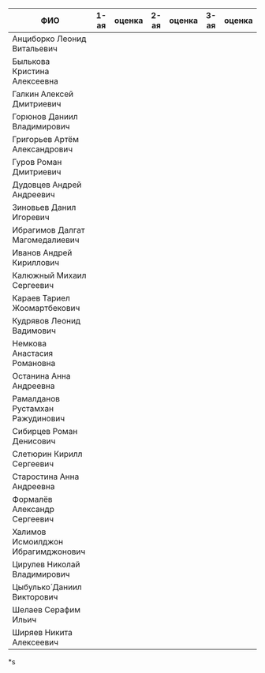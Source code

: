 | ФИО | 1-ая | оценка | 2-ая | оценка | 3-ая | оценка |
| --- | --- | --- | --- | --- | --- | --- |
| Анциборко Леонид Витальевич | | | | | | |
| Былькова Кристина Алексеевна | | | | | | |
| Галкин Алексей Дмитриевич | | | | | | |
| Горюнов Даниил Владимирович | | | | | | |
| Григорьев Артём Александрович | | | | | | |
| Гуров Роман Дмитриевич | | | | | | |
| Дудовцев Андрей Андреевич | | | | | | |
| Зиновьев Данил Игоревич | | | | | | |
| Ибрагимов Далгат Магомедалиевич | | | | | | |
| Иванов Андрей Кириллович | | | | | | |
| Калюжный Михаил Сергеевич | | | | | | |
| Караев Тариел Жоомартбекович | | | | | | |
| Кудрявов Леонид Вадимович | | | | | | |
| Немкова Анастасия Романовна | | | | | | |
| Останина Анна Андреевна | | | | | | |
| Рамалданов Рустамхан Ражудинович | | | | | | |
| Сибирцев Роман Денисович | | | | | | |
| Слетюрин Кирилл Сергеевич | | | | | | |
| Старостина Анна Андреевна | | | | | | |
| Формалёв Александр Сергеевич | | | | | | |
| Халимов Исмоилджон Ибрагимджонович | | | | | | |
| Цирулев Николай Владимирович | | | | | | |
| Цыбулько́ Даниил Викторович | | | | | | |
| Шелаев Серафим Ильич | | | | | | |
| Ширяев Никита Алексеевич | | | | | | |
*s

